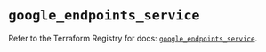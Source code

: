 # `google_endpoints_service`

Refer to the Terraform Registry for docs: [`google_endpoints_service`](https://registry.terraform.io/providers/hashicorp/google-beta/6.35.0/docs/resources/google_endpoints_service).
